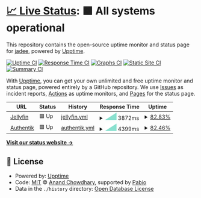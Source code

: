 # [📈 Live Status](https://status.dmpstr.top): <!--live status--> **🟩 All systems operational**

This repository contains the open-source uptime monitor and status page for [jadee](https://status.dmpstr.top), powered by [Upptime](https://github.com/upptime/upptime).

[![Uptime CI](https://github.com/zeroxonef/upptime/workflows/Uptime%20CI/badge.svg)](https://github.com/zeroxonef/upptime/actions?query=workflow%3A%22Uptime+CI%22)
[![Response Time CI](https://github.com/zeroxonef/upptime/workflows/Response%20Time%20CI/badge.svg)](https://github.com/zeroxonef/upptime/actions?query=workflow%3A%22Response+Time+CI%22)
[![Graphs CI](https://github.com/zeroxonef/upptime/workflows/Graphs%20CI/badge.svg)](https://github.com/zeroxonef/upptime/actions?query=workflow%3A%22Graphs+CI%22)
[![Static Site CI](https://github.com/zeroxonef/upptime/workflows/Static%20Site%20CI/badge.svg)](https://github.com/zeroxonef/upptime/actions?query=workflow%3A%22Static+Site+CI%22)
[![Summary CI](https://github.com/zeroxonef/upptime/workflows/Summary%20CI/badge.svg)](https://github.com/zeroxonef/upptime/actions?query=workflow%3A%22Summary+CI%22)

With [Upptime](https://upptime.js.org), you can get your own unlimited and free uptime monitor and status page, powered entirely by a GitHub repository. We use [Issues](https://github.com/zeroxonef/upptime/issues) as incident reports, [Actions](https://github.com/zeroxonef/upptime/actions) as uptime monitors, and [Pages](https://status.dmpstr.top) for the status page.

<!--start: status pages-->
<!-- This summary is generated by Upptime (https://github.com/upptime/upptime) -->
<!-- Do not edit this manually, your changes will be overwritten -->
<!-- prettier-ignore -->
| URL | Status | History | Response Time | Uptime |
| --- | ------ | ------- | ------------- | ------ |
| <img alt="" src="https://icons.duckduckgo.com/ip3/jellyfin.dmpstr.top.ico" height="13"> [Jellyfin](https://jellyfin.dmpstr.top) | 🟩 Up | [jellyfin.yml](https://github.com/zeroxonef/upptime/commits/HEAD/history/jellyfin.yml) | <details><summary><img alt="Response time graph" src="./graphs/jellyfin/response-time-week.png" height="20"> 3872ms</summary><br><a href="https://status.dmpstr.top/history/jellyfin"><img alt="Response time 3872" src="https://img.shields.io/endpoint?url=https%3A%2F%2Fraw.githubusercontent.com%2Fzeroxonef%2Fupptime%2FHEAD%2Fapi%2Fjellyfin%2Fresponse-time.json"></a><br><a href="https://status.dmpstr.top/history/jellyfin"><img alt="24-hour response time 3872" src="https://img.shields.io/endpoint?url=https%3A%2F%2Fraw.githubusercontent.com%2Fzeroxonef%2Fupptime%2FHEAD%2Fapi%2Fjellyfin%2Fresponse-time-day.json"></a><br><a href="https://status.dmpstr.top/history/jellyfin"><img alt="7-day response time 3872" src="https://img.shields.io/endpoint?url=https%3A%2F%2Fraw.githubusercontent.com%2Fzeroxonef%2Fupptime%2FHEAD%2Fapi%2Fjellyfin%2Fresponse-time-week.json"></a><br><a href="https://status.dmpstr.top/history/jellyfin"><img alt="30-day response time 3872" src="https://img.shields.io/endpoint?url=https%3A%2F%2Fraw.githubusercontent.com%2Fzeroxonef%2Fupptime%2FHEAD%2Fapi%2Fjellyfin%2Fresponse-time-month.json"></a><br><a href="https://status.dmpstr.top/history/jellyfin"><img alt="1-year response time 3872" src="https://img.shields.io/endpoint?url=https%3A%2F%2Fraw.githubusercontent.com%2Fzeroxonef%2Fupptime%2FHEAD%2Fapi%2Fjellyfin%2Fresponse-time-year.json"></a></details> | <details><summary><a href="https://status.dmpstr.top/history/jellyfin">82.83%</a></summary><a href="https://status.dmpstr.top/history/jellyfin"><img alt="All-time uptime 82.83%" src="https://img.shields.io/endpoint?url=https%3A%2F%2Fraw.githubusercontent.com%2Fzeroxonef%2Fupptime%2FHEAD%2Fapi%2Fjellyfin%2Fuptime.json"></a><br><a href="https://status.dmpstr.top/history/jellyfin"><img alt="24-hour uptime 82.83%" src="https://img.shields.io/endpoint?url=https%3A%2F%2Fraw.githubusercontent.com%2Fzeroxonef%2Fupptime%2FHEAD%2Fapi%2Fjellyfin%2Fuptime-day.json"></a><br><a href="https://status.dmpstr.top/history/jellyfin"><img alt="7-day uptime 82.83%" src="https://img.shields.io/endpoint?url=https%3A%2F%2Fraw.githubusercontent.com%2Fzeroxonef%2Fupptime%2FHEAD%2Fapi%2Fjellyfin%2Fuptime-week.json"></a><br><a href="https://status.dmpstr.top/history/jellyfin"><img alt="30-day uptime 82.83%" src="https://img.shields.io/endpoint?url=https%3A%2F%2Fraw.githubusercontent.com%2Fzeroxonef%2Fupptime%2FHEAD%2Fapi%2Fjellyfin%2Fuptime-month.json"></a><br><a href="https://status.dmpstr.top/history/jellyfin"><img alt="1-year uptime 82.83%" src="https://img.shields.io/endpoint?url=https%3A%2F%2Fraw.githubusercontent.com%2Fzeroxonef%2Fupptime%2FHEAD%2Fapi%2Fjellyfin%2Fuptime-year.json"></a></details>
| <img alt="" src="https://icons.duckduckgo.com/ip3/ak.dmpstr.top.ico" height="13"> [Authentik](http://ak.dmpstr.top) | 🟩 Up | [authentik.yml](https://github.com/zeroxonef/upptime/commits/HEAD/history/authentik.yml) | <details><summary><img alt="Response time graph" src="./graphs/authentik/response-time-week.png" height="20"> 4399ms</summary><br><a href="https://status.dmpstr.top/history/authentik"><img alt="Response time 4399" src="https://img.shields.io/endpoint?url=https%3A%2F%2Fraw.githubusercontent.com%2Fzeroxonef%2Fupptime%2FHEAD%2Fapi%2Fauthentik%2Fresponse-time.json"></a><br><a href="https://status.dmpstr.top/history/authentik"><img alt="24-hour response time 4399" src="https://img.shields.io/endpoint?url=https%3A%2F%2Fraw.githubusercontent.com%2Fzeroxonef%2Fupptime%2FHEAD%2Fapi%2Fauthentik%2Fresponse-time-day.json"></a><br><a href="https://status.dmpstr.top/history/authentik"><img alt="7-day response time 4399" src="https://img.shields.io/endpoint?url=https%3A%2F%2Fraw.githubusercontent.com%2Fzeroxonef%2Fupptime%2FHEAD%2Fapi%2Fauthentik%2Fresponse-time-week.json"></a><br><a href="https://status.dmpstr.top/history/authentik"><img alt="30-day response time 4399" src="https://img.shields.io/endpoint?url=https%3A%2F%2Fraw.githubusercontent.com%2Fzeroxonef%2Fupptime%2FHEAD%2Fapi%2Fauthentik%2Fresponse-time-month.json"></a><br><a href="https://status.dmpstr.top/history/authentik"><img alt="1-year response time 4399" src="https://img.shields.io/endpoint?url=https%3A%2F%2Fraw.githubusercontent.com%2Fzeroxonef%2Fupptime%2FHEAD%2Fapi%2Fauthentik%2Fresponse-time-year.json"></a></details> | <details><summary><a href="https://status.dmpstr.top/history/authentik">82.46%</a></summary><a href="https://status.dmpstr.top/history/authentik"><img alt="All-time uptime 82.46%" src="https://img.shields.io/endpoint?url=https%3A%2F%2Fraw.githubusercontent.com%2Fzeroxonef%2Fupptime%2FHEAD%2Fapi%2Fauthentik%2Fuptime.json"></a><br><a href="https://status.dmpstr.top/history/authentik"><img alt="24-hour uptime 82.46%" src="https://img.shields.io/endpoint?url=https%3A%2F%2Fraw.githubusercontent.com%2Fzeroxonef%2Fupptime%2FHEAD%2Fapi%2Fauthentik%2Fuptime-day.json"></a><br><a href="https://status.dmpstr.top/history/authentik"><img alt="7-day uptime 82.46%" src="https://img.shields.io/endpoint?url=https%3A%2F%2Fraw.githubusercontent.com%2Fzeroxonef%2Fupptime%2FHEAD%2Fapi%2Fauthentik%2Fuptime-week.json"></a><br><a href="https://status.dmpstr.top/history/authentik"><img alt="30-day uptime 82.46%" src="https://img.shields.io/endpoint?url=https%3A%2F%2Fraw.githubusercontent.com%2Fzeroxonef%2Fupptime%2FHEAD%2Fapi%2Fauthentik%2Fuptime-month.json"></a><br><a href="https://status.dmpstr.top/history/authentik"><img alt="1-year uptime 82.46%" src="https://img.shields.io/endpoint?url=https%3A%2F%2Fraw.githubusercontent.com%2Fzeroxonef%2Fupptime%2FHEAD%2Fapi%2Fauthentik%2Fuptime-year.json"></a></details>

<!--end: status pages-->

[**Visit our status website →**](https://status.dmpstr.top)

## 📄 License

- Powered by: [Upptime](https://github.com/upptime/upptime)
- Code: [MIT](./LICENSE) © [Anand Chowdhary](https://anandchowdhary.com), supported by [Pabio](https://pabio.com)
- Data in the `./history` directory: [Open Database License](https://opendatacommons.org/licenses/odbl/1-0/)
